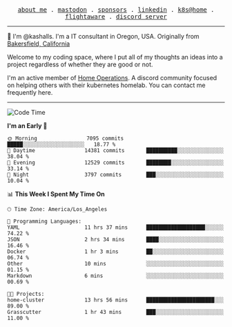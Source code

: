 <p align="center">
  <samp>
    <a href="https://jordanjones.org/">about me</a> .
    <a rel="me" href="https://mastodon.social/@kashall">mastodon</a> .
    <a href="https://github.com/sponsors/kashalls">sponsors</a> .
    <a href="https://linkedin.com/in/jordpjones">linkedin</a> .
    <a href="https://github.com/kashalls/home-cluster">k8s@home</a> .
    <a href="https://flightaware.com/adsb/stats/user/kashalls">flightaware</a> .
    <a href="https://discord.gg/V2WrCfqba9">discord server</a>
  </samp>
</p>

----------------------------------------------------------------

:wave: I'm @kashalls. I'm a IT consultant in Oregon, USA. Originally from [Bakersfield, California](https://maps.app.goo.gl/QQMtywTWghpXB6Tu6)

Welcome to my coding space, where I put all of my thoughts an ideas into a project regardless of whether they are good or not.

I'm an active member of [Home Operations](https://discord.gg/home-operations). A discord community focused on helping others with their kubernetes homelab. You can contact me frequently here.

----------------------------------------------------------------
<!--START_SECTION:waka-->
![Code Time](http://img.shields.io/badge/Code%20Time-1%2C861%20hrs%2031%20mins-blue)

**I'm an Early 🐤** 

```text
🌞 Morning                7095 commits        █████░░░░░░░░░░░░░░░░░░░░   18.77 % 
🌆 Daytime                14381 commits       ██████████░░░░░░░░░░░░░░░   38.04 % 
🌃 Evening                12529 commits       ████████░░░░░░░░░░░░░░░░░   33.14 % 
🌙 Night                  3797 commits        ███░░░░░░░░░░░░░░░░░░░░░░   10.04 % 
```


📊 **This Week I Spent My Time On** 

```text
🕑︎ Time Zone: America/Los_Angeles

💬 Programming Languages: 
YAML                     11 hrs 37 mins      ███████████████████░░░░░░   74.22 % 
JSON                     2 hrs 34 mins       ████░░░░░░░░░░░░░░░░░░░░░   16.46 % 
Docker                   1 hr 3 mins         ██░░░░░░░░░░░░░░░░░░░░░░░   06.74 % 
Other                    10 mins             ░░░░░░░░░░░░░░░░░░░░░░░░░   01.15 % 
Markdown                 6 mins              ░░░░░░░░░░░░░░░░░░░░░░░░░   00.69 % 

🐱‍💻 Projects: 
home-cluster             13 hrs 56 mins      ██████████████████████░░░   89.00 % 
Grasscutter              1 hr 43 mins        ███░░░░░░░░░░░░░░░░░░░░░░   11.00 % 
```


<!--END_SECTION:waka-->